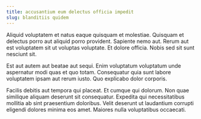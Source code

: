 ```yaml
---
title: accusantium eum delectus officia impedit
slug: blanditiis quidem
---
```


Aliquid voluptatem et natus eaque quisquam et molestiae. Quisquam et delectus porro aut aliquid porro provident. Sapiente nemo aut. Rerum aut est voluptatem sit ut voluptas voluptate. Et dolore officia. Nobis sed sit sunt nesciunt sit.

Est aut autem aut beatae aut sequi. Enim voluptatum voluptatum unde aspernatur modi quas et quo totam. Consequatur quia sunt labore voluptatem ipsam aut rerum iusto. Quo explicabo dolor corporis.

Facilis debitis aut tempora qui placeat. Et cumque qui dolorum. Non quae similique aliquam deserunt sit consequatur. Expedita qui necessitatibus mollitia ab sint praesentium doloribus. Velit deserunt ut laudantium corrupti eligendi dolores minima eos amet. Maiores nulla voluptatibus occaecati.
